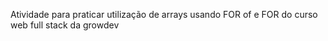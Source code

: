 <p>Atividade para praticar utilização de arrays usando FOR of e FOR do curso web full stack da growdev</p>
